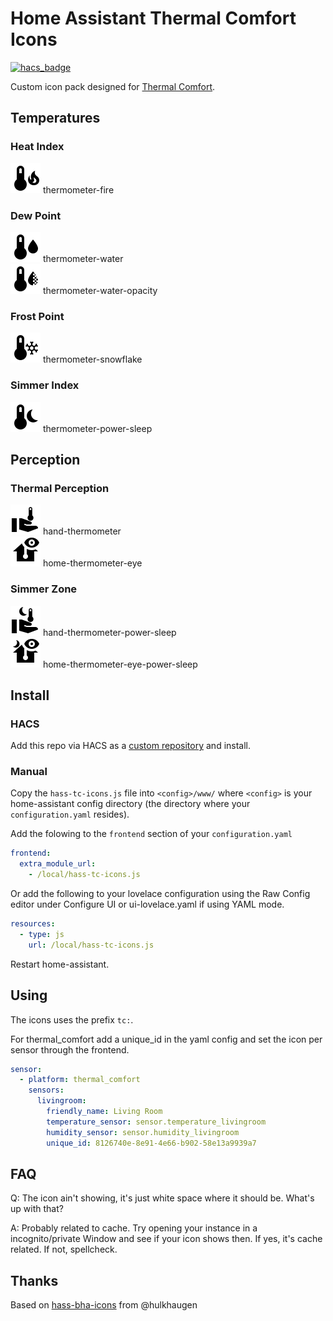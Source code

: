 # Home Assistant Thermal Comfort Icons
[![hacs_badge](https://img.shields.io/badge/HACS-Custom-41BDF5.svg?style=for-the-badge)](https://github.com/hacs/integration)

Custom icon pack designed for [Thermal Comfort](https://github.com/dolezsa/thermal_comfort).

## Temperatures

### Heat Index
![Preview](./svg/thermometer-fire.svg) thermometer-fire<br />

### Dew Point
![Preview](./svg/thermometer-water.svg) thermometer-water<br />
![Preview](./svg/thermometer-water-opacity.svg) thermometer-water-opacity<br />

### Frost Point
![Preview](./svg/thermometer-snowflake.svg) thermometer-snowflake<br />

### Simmer Index
![Preview](./svg/thermometer-power-sleep.svg) thermometer-power-sleep<br />

## Perception

### Thermal Perception
![Preview](./svg/hand-thermometer.svg) hand-thermometer<br />
![Preview](./svg/home-thermometer-eye.svg) home-thermometer-eye<br />

### Simmer Zone
![Preview](./svg/hand-thermometer-power-sleep.svg) hand-thermometer-power-sleep<br />
![Preview](./svg/home-thermometer-eye-power-sleep.svg) home-thermometer-eye-power-sleep<br />

## Install

### HACS
Add this repo via HACS as a [custom repository](https://hacs.xyz/docs/faq/custom_repositories) and install.

### Manual
Copy the `hass-tc-icons.js` file into `<config>/www/` where `<config>` is your home-assistant config directory (the directory where your `configuration.yaml` resides).

Add the folowing to the `frontend` section of your `configuration.yaml`

```yaml
frontend:
  extra_module_url:
    - /local/hass-tc-icons.js
```

Or add the following to your lovelace configuration using the Raw Config editor under Configure UI or ui-lovelace.yaml if using YAML mode.

```yaml
resources:
  - type: js
    url: /local/hass-tc-icons.js
```

Restart home-assistant.

## Using
The icons uses the prefix `tc:`.

For thermal_comfort add a unique_id in the yaml config and set the icon per sensor through the frontend.

```yaml
sensor:
  - platform: thermal_comfort
    sensors:
      livingroom:
        friendly_name: Living Room
        temperature_sensor: sensor.temperature_livingroom
        humidity_sensor: sensor.humidity_livingroom
        unique_id: 8126740e-8e91-4e66-b902-58e13a9939a7
```

## FAQ
Q: The icon ain't showing, it's just white space where it should be. What's up with that?

A: Probably related to cache. Try opening your instance in a incognito/private Window and see if your icon shows then. If yes, it's cache related. If not, spellcheck.

## Thanks
Based on [hass-bha-icons](https://github.com/hulkhaugen/hass-bha-icons) from @hulkhaugen
